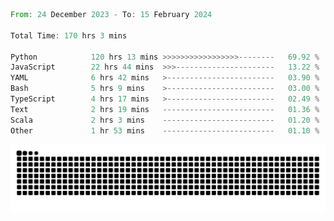 <!--START_SECTION:waka-->

```rust
From: 24 December 2023 - To: 15 February 2024

Total Time: 170 hrs 3 mins

Python            120 hrs 13 mins >>>>>>>>>>>>>>>>>--------   69.92 %
JavaScript        22 hrs 44 mins  >>>----------------------   13.22 %
YAML              6 hrs 42 mins   >------------------------   03.90 %
Bash              5 hrs 9 mins    >------------------------   03.00 %
TypeScript        4 hrs 17 mins   >------------------------   02.49 %
Text              2 hrs 19 mins   -------------------------   01.36 %
Scala             2 hrs 3 mins    -------------------------   01.20 %
Other             1 hr 53 mins    -------------------------   01.10 %
```

<!--END_SECTION:waka-->


<picture>
  <source media="(prefers-color-scheme: dark)" srcset="https://raw.githubusercontent.com/jeerawut97/jeerawut97/output/github-contribution-grid-snake.svg">
  <img alt="github contribution grid snake animation" src="https://raw.githubusercontent.com/jeerawut97/jeerawut97/output/github-contribution-grid-snake.svg">
</picture>
